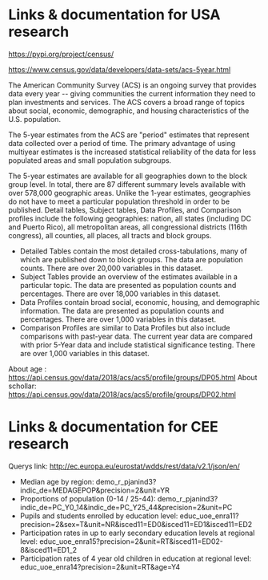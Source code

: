 # Links & documentation for USA research

https://pypi.org/project/census/

https://www.census.gov/data/developers/data-sets/acs-5year.html

The American Community Survey (ACS) is an ongoing survey that provides data every year -- giving communities the current information they need to plan investments and services. The ACS covers a broad range of topics about social, economic, demographic, and housing characteristics of the U.S. population.

The 5-year estimates from the ACS are "period" estimates that represent data collected over a period of time. The primary advantage of using multiyear estimates is the increased statistical reliability of the data for less populated areas and small population subgroups.

The 5-year estimates are available for all geographies down to the block group level.  In total, there are 87 different summary levels available with over 578,000 geographic areas.  Unlike the 1-year estimates, geographies do not have to meet a particular population threshold in order to be published.  Detail tables, Subject tables, Data Profiles, and Comparison profiles include the following geographies: nation, all states (including DC and Puerto Rico), all metropolitan areas, all congressional districts (116th congress), all counties, all places, all tracts and block groups.

 - Detailed Tables contain the most detailed cross-tabulations, many of which are published down to block groups. The data are population counts. There are over 20,000 variables in this dataset.
 - Subject Tables provide an overview of the estimates available in a particular topic.  The data are presented as population counts and percentages.  There are over 18,000 variables in this dataset. 
 - Data Profiles contain broad social, economic, housing, and demographic information. The data are presented as population counts and percentages. There are over 1,000 variables in this dataset.
 - Comparison Profiles are similar to Data Profiles but also include comparisons with past-year data.  The   current year data are compared with prior 5-Year data and include statistical significance testing.  There are over 1,000 variables in this dataset.

About age : https://api.census.gov/data/2018/acs/acs5/profile/groups/DP05.html
About schollar: https://api.census.gov/data/2018/acs/acs5/profile/groups/DP02.html

# Links & documentation for CEE research

Querys link: http://ec.europa.eu/eurostat/wdds/rest/data/v2.1/json/en/

 - Median age by region: demo_r_pjanind3?indic_de=MEDAGEPOP&precision=2&unit=YR
 - Proportions of population (0-14 / 25-44): demo_r_pjanind3?indic_de=PC_Y0_14&indic_de=PC_Y25_44&precision=2&unit=PC
 - Pupils and students enrolled by education level: educ_uoe_enra11?precision=2&sex=T&unit=NR&isced11=ED0&isced11=ED1&isced11=ED2
 - Participation rates in up to early secondary education levels at regional level: educ_uoe_enra15?precision=2&unit=RT&isced11=ED02-8&isced11=ED1_2
 - Participation rates of 4 year old children in education at regional level: educ_uoe_enra14?precision=2&unit=RT&age=Y4